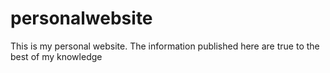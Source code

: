 # personalwebsite
This is my personal website. The information published here are true to the best of my knowledge
